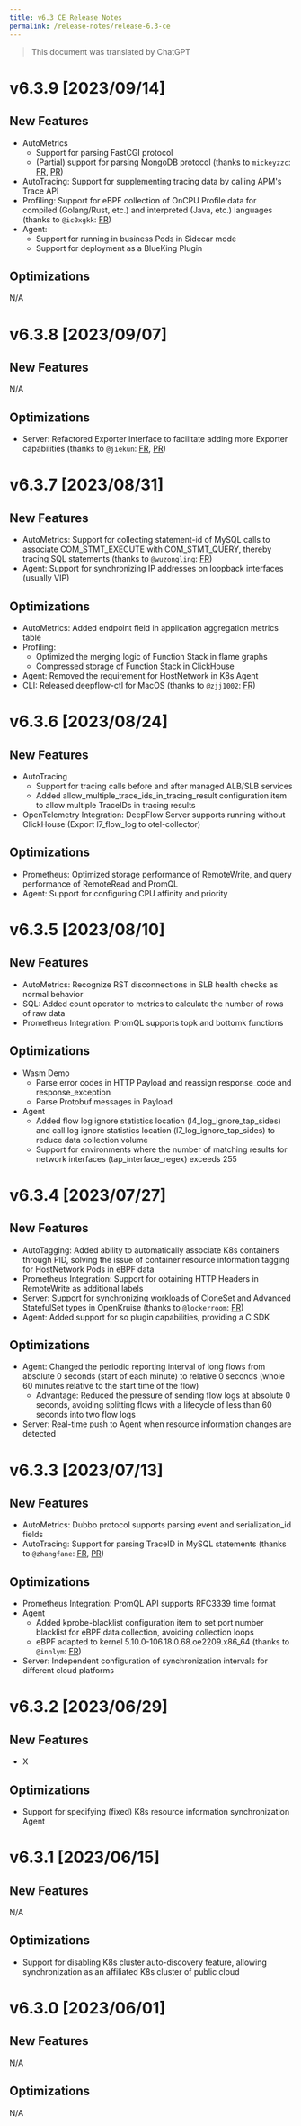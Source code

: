 ```yaml
---
title: v6.3 CE Release Notes
permalink: /release-notes/release-6.3-ce
---
```


> This document was translated by ChatGPT

# v6.3.9 [2023/09/14]

## New Features

- AutoMetrics
  - Support for parsing FastCGI protocol
  - (Partial) support for parsing MongoDB protocol (thanks to `mickeyzzc`: [FR](https://github.com/deepflowio/deepflow/issues/3618), [PR](https://github.com/deepflowio/deepflow/pull/3899))
- AutoTracing: Support for supplementing tracing data by calling APM's Trace API
- Profiling: Support for eBPF collection of OnCPU Profile data for compiled (Golang/Rust, etc.) and interpreted (Java, etc.) languages (thanks to `@ic0xgkk`: [FR](https://github.com/deepflowio/deepflow/issues/2494))
- Agent:
  - Support for running in business Pods in Sidecar mode
  - Support for deployment as a BlueKing Plugin

## Optimizations

N/A

# v6.3.8 [2023/09/07]

## New Features

N/A

## Optimizations

- Server: Refactored Exporter Interface to facilitate adding more Exporter capabilities (thanks to `@jiekun`: [FR](https://github.com/deepflowio/deepflow/issues/3926), [PR](https://github.com/deepflowio/deepflow/pull/3932))

# v6.3.7 [2023/08/31]

## New Features

- AutoMetrics: Support for collecting statement-id of MySQL calls to associate COM_STMT_EXECUTE with COM_STMT_QUERY, thereby tracing SQL statements (thanks to `@wuzongling`: [FR](https://github.com/deepflowio/deepflow/issues/3590))
- Agent: Support for synchronizing IP addresses on loopback interfaces (usually VIP)

## Optimizations

- AutoMetrics: Added endpoint field in application aggregation metrics table
- Profiling:
  - Optimized the merging logic of Function Stack in flame graphs
  - Compressed storage of Function Stack in ClickHouse
- Agent: Removed the requirement for HostNetwork in K8s Agent
- CLI: Released deepflow-ctl for MacOS (thanks to `@zjj1002`: [FR](https://github.com/deepflowio/deepflow/issues/3710))

# v6.3.6 [2023/08/24]

## New Features

- AutoTracing
  - Support for tracing calls before and after managed ALB/SLB services
  - Added allow_multiple_trace_ids_in_tracing_result configuration item to allow multiple TraceIDs in tracing results
- OpenTelemetry Integration: DeepFlow Server supports running without ClickHouse (Export l7_flow_log to otel-collector)

## Optimizations

- Prometheus: Optimized storage performance of RemoteWrite, and query performance of RemoteRead and PromQL
- Agent: Support for configuring CPU affinity and priority

# v6.3.5 [2023/08/10]

## New Features

- AutoMetrics: Recognize RST disconnections in SLB health checks as normal behavior
- SQL: Added count operator to metrics to calculate the number of rows of raw data
- Prometheus Integration: PromQL supports topk and bottomk functions

## Optimizations

- Wasm Demo
  - Parse error codes in HTTP Payload and reassign response_code and response_exception
  - Parse Protobuf messages in Payload
- Agent
  - Added flow log ignore statistics location (l4_log_ignore_tap_sides) and call log ignore statistics location (l7_log_ignore_tap_sides) to reduce data collection volume
  - Support for environments where the number of matching results for network interfaces (tap_interface_regex) exceeds 255

# v6.3.4 [2023/07/27]

## New Features

- AutoTagging: Added ability to automatically associate K8s containers through PID, solving the issue of container resource information tagging for HostNetwork Pods in eBPF data
- Prometheus Integration: Support for obtaining HTTP Headers in RemoteWrite as additional labels
- Server: Support for synchronizing workloads of CloneSet and Advanced StatefulSet types in OpenKruise (thanks to `@lockerroom`: [FR](https://github.com/deepflowio/deepflow/issues/3368))
- Agent: Added support for so plugin capabilities, providing a C SDK

## Optimizations

- Agent: Changed the periodic reporting interval of long flows from absolute 0 seconds (start of each minute) to relative 0 seconds (whole 60 minutes relative to the start time of the flow)
  - Advantage: Reduced the pressure of sending flow logs at absolute 0 seconds, avoiding splitting flows with a lifecycle of less than 60 seconds into two flow logs
- Server: Real-time push to Agent when resource information changes are detected

# v6.3.3 [2023/07/13]

## New Features

- AutoMetrics: Dubbo protocol supports parsing event and serialization_id fields
- AutoTracing: Support for parsing TraceID in MySQL statements (thanks to `@zhangfane`: [FR](https://github.com/deepflowio/deepflow/issues/2985), [PR](https://github.com/deepflowio/deepflow/pull/2999))

## Optimizations

- Prometheus Integration: PromQL API supports RFC3339 time format
- Agent
  - Added kprobe-blacklist configuration item to set port number blacklist for eBPF data collection, avoiding collection loops
  - eBPF adapted to kernel 5.10.0-106.18.0.68.oe2209.x86_64 (thanks to `@innlym`: [FR](https://github.com/deepflowio/deepflow/issues/3542))
- Server: Independent configuration of synchronization intervals for different cloud platforms

# v6.3.2 [2023/06/29]

## New Features

- X

## Optimizations

- Support for specifying (fixed) K8s resource information synchronization Agent

# v6.3.1 [2023/06/15]

## New Features

N/A

## Optimizations

- Support for disabling K8s cluster auto-discovery feature, allowing synchronization as an affiliated K8s cluster of public cloud

# v6.3.0 [2023/06/01]

## New Features

N/A

## Optimizations

N/A
